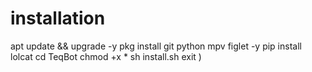 # installation

apt update && upgrade -y 
pkg install git python mpv figlet -y
pip install lolcat
cd TeqBot
chmod +x *
sh install.sh
exit
)

